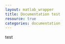 ```yaml
---
layout: matlab_wrapper
title: Documentation test
resource: true
categories: documentation
---
```


test
